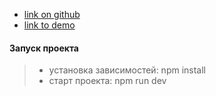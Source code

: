 - [link on github](https://github.com/Dimitry-prog/test-nimax)
- [link to demo](https://nimax.netlify.app/)

#### Запуск проекта

> - установка зависимостей: npm install
> - старт проекта: npm run dev
